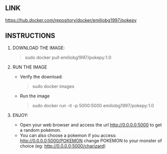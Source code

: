 ## LINK
https://hub.docker.com/repository/docker/emiliobg1997/pokepy
## INSTRUCTIONS
   1. DOWNLOAD THE IMAGE:
      > sudo docker pull emiliobg1997/pokepy:1.0

   2. RUN THE IMAGE
       - Verify the download:
           > sudo docker images
       - Run the image
           > sudo docker run -it -p 5000:5000 emiliobg1997/pokepy:1.0

   3. ENJOY:
       - Open your web browser and access the url http://0.0.0.0:5000 to get a random pokémon.
       - You can also choose a pokemon if you access: http://0.0.0.0:5000/POKEMON 
         change POKEMON to your monster of choice (eg: http://0.0.0.0:5000/charizard)

